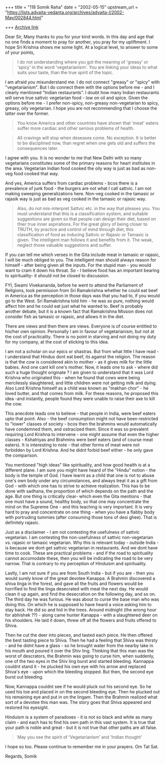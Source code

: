 +++
title = "118 Somik Raha"
date = "2002-05-15"
upstream_url = "https://lists.advaita-vedanta.org/archives/advaita-l/2002-May/002844.html"

+++
[Archive link](https://lists.advaita-vedanta.org/archives/advaita-l/2002-May/002844.html)

Dear Sir,
    Many thanks to you for your kind words. In this day and age that no one
finds a moment to pray for another, you pray for my upliftment. I hope Sri
Krishna shows me some light.
    At a logical level, to answer to some of your points,

> I do not understanding where you got the meaning of
> 'greasy' or 'spicy' in the word 'vegetarianism'. You
> are linking your ideas to what suits your taste, than
> the true spirit of the topic.

I am afraid you misunderstand me. I do not connect "greasy" or "spicy" with
"vegetarianism". But I do connect them with the options before me - and I
clearly mentioned "Indian restaurants". I doubt how many Indian restaurants
will serve true sattvic vegetarian food - low on oil and spice. Given the
options before me - I prefer non-spicy, non-greasy non-vegetarian to spicy,
greasy, oily vegetarian. I hope you are not recommending that I choose the
latter over the former.

> You know America and other countries have shown that
> 'meat' eaters suffer more cardiac and other serious
> problems of health.

> All cravings will stop when deseases come. No
> exception. It is better to be disciplined now, than
> regret when one gets old and suffers the consequences
> later.

I agree with you. It is no wonder to me that New Delhi with so many
vegetarians constitutes some of the primary reasons for heart institutes in
the area. Vegetarian Indian food cooked the oily way is just as bad as
non-veg food cooked that way.

And yes, America suffers from cardiac problems - bcos there is a prevalence
of junk food - the burgers are not what I call sattvic. I am not making
sweeping generalizations here. Non-veg cooked in the tamasic or rajasik way
is just as bad as veg cooked in the tamasic or rajasic way.

> Also, do not mis-interpret Sattvic etc. in the way
> that pleases you. You must understand that this is a
> classification system, and suitable suggestions are
> given so that people can design their diet, based on
> thier true inner aspirations. For the great glory of
> being closer to TRUTH, by practice and control of mind
> through diet, this classification of food as inducing
> Sattvic or Rajasic or Tamasic is given. The
> intelligent man follows it and benefits from it. The
> weak, neglect those valuable suggestions and suffer.

If you can tell me which verses in the Gita include meat in tamasic or
rajasic, I will be much obliged to you.
The intelligent man should always reason for himself - after being given all
the inputs. For the stupid man - you would want to cram it down his throat.
So - I believe food has an important bearing to spirituality- it should not
be closed to discussion.

FYI, Swami Vivekananda, before he went to attend the Parliament of
Religions, took permission from Sri Ramakrishna whether he could eat beef in
America as the perception in those days was that you had to, if you would go
to the West. Sri Ramakrishna told him - he was so pure, nothing would affect
him and he could eat just what he wanted to. Beef is probably another
debate, but it is a known fact that Ramakrishna Mission does not consider
fish as tamasic or rajasic, and allows it in the diet.

There are views and then there are views. Everyone is of course entitled to
his/her own opinion. Personally I am in favour of vegetarianism, but not at
the cost of practicality. There is no point in starving and not doing my
duty for my company, at the cost of sticking to this idea.

I am not a scholar on our epics or shastras. But from what little I have
read - I understand that Hindus dont eat beef, its against the religion. The
reason is that the cow is considered akin to mother - as it gives milk for
the little babies. And one cant kill one's mother. Now, it leads one to
ask - where did such a huge thought originate ? I am given to understand
that it was Lord Krishna who originated this - when he found that cows were
being mercilessly slaughtered, and little children were not getting milk and
dying. Also Lord Krishna himself as a child was known as "makhan chor" - he
loved butter, and that comes from milk. For these reasons, he proposed this
idea -and instantly, people found they were unable to raise their axe to
kill the cow.

This anecdote leads one to believe - that people in India, were beef eaters
upto that point. Also - the beef consumption might not have been restricted
to "lower" classes of society - bcos then the brahmins would automatically
have condemned them, and ostracized them. Since it was so prevalent
requiring Lord Krishna to intervene - one might assume that even the higher
classes - Kshatriyas and Brahmins were beef eaters (and of course meat
eaters). It is interesting to note - that other forms of meat were not
forbidden by Lord Krishna. And he didnt forbid beef either - he only gave
the comparison.

You mentioned "high ideas" like spirituality, and how good health is at a
different plane. I am sure you might have heard of the "Hindu" notion - the
body is the temple of God. I have learnt as a child that one is not to abuse
one's own body under any circumstances, and always treat it as a gift from
God - with which one has to strive to achieve realization. This has to be
done with sadhana, the proportion of which depends on the path and the age.
But one thing is critically clear- which even the Gita mentions - that one
must have a sound, healthy body, so that one may concentrate the mind on the
Supreme One  - and this teaching is very important. It is very hard to pray
and concentrate on one thing - when you have a flabby body with portruding
tummies (after consuming those tons of desi ghee). That is definitely
rajasic.

Just as a disclaimer - I am not contesting the usefulness of sattvic
vegetarian. I am contesting the non-usefulness of sattvic non-vegetarian vs.
rajasic or tamasic vegetarian. Why this is relevant today - outside India -
is because we dont get sattvic vegetarian in restaurants. And we dont have
time to cook. These are practical problems - and if the road to spirituality
cannot accomodate these, then you will be indicating the road to be very
narrow. That is contrary to my perception of Hinduism and spirituality.

Lastly, I am not sure if you are from South India - but if you are - then
you would surely know of the great devotee Kanappa. A Brahmin discovered a
shiva linga in the forest, and gave all the fruits and flowers would be
horrified to find the linga desecrated with meat the next day. He would
clean it up again, and find the desecration on the following day, and so on.
The third day he was furious. He was about to curse the base man who was
doing this. On which he is supposed to have heard a voice asking him to stay
back. He did so and hid in the trees. Around midnight (the wrong hour for
abhishek ??) - along came hunter Kanappa - with a slaughtered deer on his
shoulders. He laid it down, threw off all the flowers and fruits offered to
Shiva.

Then he cut the deer into pieces, and tasted each piece. He then offered the
best tasting piece to Shiva. Then he had a feeling that Shiva was thirsty -
and he didnt have a glass - so he brought water from the nearby lake in his
mouth and poured it over the Shiv ling. Thinking that this man was the worst
of descrators, the Brahmin was going to curse him, when suddenly, one of the
two eyes in the Shiv ling burst and started bleeding. Kannappa couldnt stand
it - he plucked his own eye with his arrow and replaced Shiva's eye - upon
which the bleeding stopped. But then, the second eye burst out bleeding.

Now, Kannappa couldnt see if he would pluck out his second eye. So he used
his toe and placed in on the second bleeding eye. Then he plucked out his
remaining eye and put in on the lingam. Then the Brahmin realized what sort
of a devotee this man was. The story goes that Shiva appeared and restored
his eyesight.

Hinduism is a system of paradoxes - it is not so black and white as many
claim - and each has to find his own path in this vast system. It is true
that your path is noble and great - but it is not true that other paths are
all false.

> May you see the spirit of 'Vegetarianism' and 'Indian
> thought'

I hope so too. Please continue to remember me in your prayers. Om Tat Sat.

Regards,
Somik

